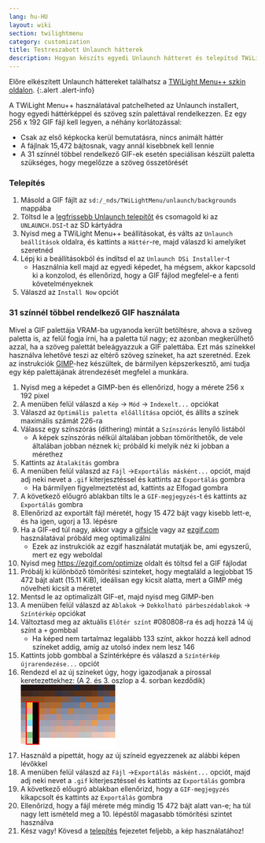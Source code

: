```yaml
---
lang: hu-HU
layout: wiki
section: twilightmenu
category: customization
title: Testreszabott Unlaunch hátterek
description: Hogyan készíts egyedi Unlaunch hátteret és telepítsd TWiLight Menu++ használatával
---
```


Előre elkészített Unlaunch háttereket találhatsz a [TWiLight Menu++ szkin oldalon](https://skins.ds-homebrew.com/unlaunch/).
{:.alert .alert-info}

A TWiLight Menu++ használatával patchelheted az Unlaunch installert, hogy egyedi háttérképpel és szöveg szín palettával rendelkezzen. Ez egy 256 x 192 GIF fájl kell legyen, a néhány korlátozással:
- Csak az első képkocka kerül bemutatásra, nincs animált háttér
- A fájlnak 15,472 bájtosnak, vagy annál kisebbnek kell lennie
- A 31 színnél többel rendelkező GIF-ek esetén speciálisan készült paletta szükséges, hogy megelőzze a szöveg összetörését

### Telepítés
1. Másold a GIF fájlt az `sd:/_nds/TWiLightMenu/unlaunch/backgrounds` mappába
1. Töltsd le a [legfrissebb Unlaunch telepítőt](https://problemkaputt.de/unlaunch.zip) és csomagold ki az `UNLAUNCH.DSI`-t az SD kártyádra
1. Nyisd meg a TWiLight Menu++ beállításokat, és válts az `Unlaunch beállítások` oldalra, és kattints a `Háttér`-re, majd válaszd ki amelyiket szeretnéd
1. Lépj ki a beállításokból és indítsd el az `Unlaunch DSi Installer`-t
   - Használnia kell majd az egyedi képedet, ha mégsem, akkor kapcsold ki a konzolod, és ellenőrizd, hogy a GIF fájlod megfelel-e a fenti követelményeknek
1. Válaszd az `Install Now` opciót

### 31 színnél többel rendelkező GIF használata
Mivel a GIF palettája VRAM-ba ugyanoda került betöltésre, ahova a szöveg paletta is, az felül fogja írni, ha a paletta túl nagy; ez azonban megkerülhető azzal, ha a szöveg palettát beleágyazzuk a GIF palettába. Ezt más színekkel használva lehetővé teszi az eltérő szöveg színeket, ha azt szeretnéd. Ezek az instrukciók [GIMP](https://gimp.org)-hez készültek, de bármilyen képszerkesztő, ami tudja egy kép palettájának átrendezését megfelel a munkára.
1. Nyisd meg a képedet a GIMP-ben és ellenőrizd, hogy a mérete 256 x 192 pixel
1. A menüben felül válaszd a `Kép` -> `Mód` -> `Indexelt...` opciókat
1. Válaszd az `Optimális paletta előállítása` opciót, és állíts a színek maximális számát 226-ra
1. Válassz egy színszórás (dithering) mintát a `Színszórás` lenyíló listából
   - A képek színszórás nélkül általában jobban tömöríthetők, de vele általában jobban néznek ki; próbáld ki melyik néz ki jobban a mérethez
1. Kattints az `Átalakítás` gombra
1. A menüben felül válaszd az `Fájl` ->`Exportálás másként...` opciót, majd adj neki nevet a `.gif` kiterjesztéssel és kattints az `Exportálás` gombra
   - Ha bármilyen figyelmeztetést ad, kattints az Elfogad gombra
1. A következő előugró ablakban tilts le a `GIF-megjegyzés`-t és kattints az `Exportálás` gombra
1. Ellenőrizd az exportált fájl méretét, hogy 15 472 bájt vagy kisebb lett-e, és ha igen, ugorj a 13. lépésre
1. Ha a GIF-ed túl nagy, akkor vagy a [gifsicle](http://www.lcdf.org/gifsicle/) vagy az [ezgif.com](https://ezgif.com/optimize) használatával próbáld meg optimalizálni
   - Ezek az instrukciók az ezgif használatát mutatják be, ami egyszerű, mert ez egy weboldal
1. Nyisd meg https://ezgif.com/optimize oldalt és töltsd fel a GIF fájlodat
1. Próbálj ki különböző tömörítési szinteket, hogy megtaláld a legjobbat 15 472 bájt alatt (15.11 KiB), ideálisan egy kicsit alatta, mert a GIMP még növelheti kicsit a méretet
1. Mentsd le az optimalizált GIF-et, majd nyisd meg GIMP-ben
1. A menüben felül válaszd az `Ablakok` -> `Dokkolható párbeszédablakok` -> `Színtérkép` opciókat
1. Változtasd meg az aktuális `Előtér színt` #080808-ra és adj hozzá 14 új színt a `+` gombbal
    - Ha képed nem tartalmaz legalább 133 színt, akkor hozzá kell adnod színeket addig, amíg az utolsó index nem lesz 146
1. Kattints jobb gombbal a Színtérképre és válaszd a `Színtérkép újrarendezése...` opciót
1. Rendezd el az új színeket úgy, hogy igazodjanak a pirossal keretezettekhez: (A 2. és 3. oszlop a 4. sorban kezdődik)<br> ![Paletta, helyes szöveg színekkel](/assets/images/custom-unlaunch-bg/unlaunch-palette.png)
1. Használd a pipettát, hogy az új színeid egyezzenek az alábbi képen lévőkkel
1. A menüben felül válaszd az `Fájl` ->`Exportálás másként...` opciót, majd adj neki nevet a `.gif` kiterjesztéssel és kattints az `Exportálás` gombra
1. A következő előugró ablakban ellenőrizd, hogy a `GIF-megjegyzés` kikapcsolt és kattints az `Exportálás` gombra
1. Ellenőrizd, hogy a fájl mérete még mindig 15 472 bájt alatt van-e; ha túl nagy lett ismételd meg a 10. lépéstől magasabb tömörítési szintet használva
1. Kész vagy! Kövesd a [telepítés](#installing) fejezetet feljebb, a kép használatához!
